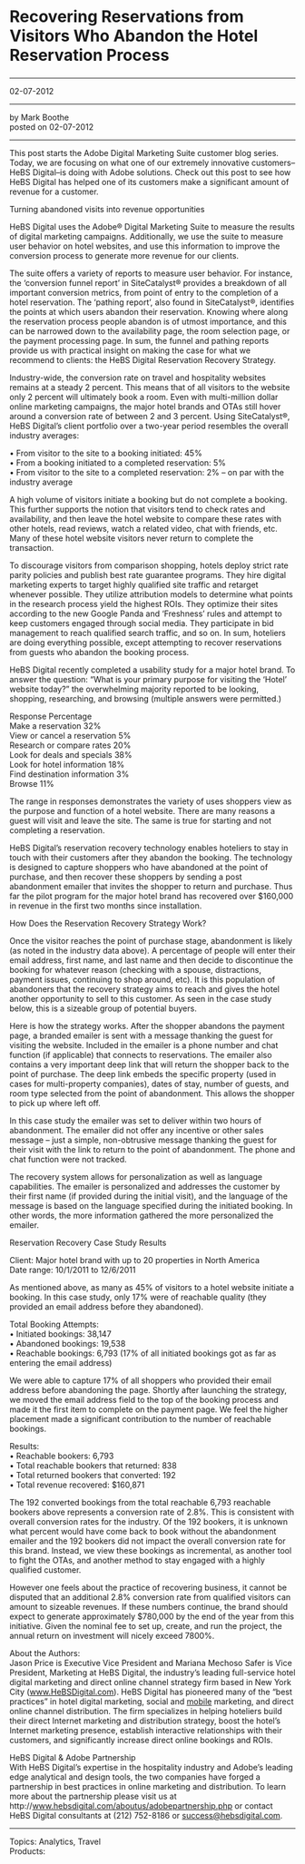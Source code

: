# Recovering Reservations from Visitors Who Abandon the Hotel Reservation Process

### 

---

02-07-2012

---

by Mark Boothe  
posted on 02-07-2012

---

This post starts the Adobe Digital Marketing Suite customer blog series. Today, we are focusing on what one of our extremely innovative customers–HeBS Digital–is doing with Adobe solutions. Check out this post to see how HeBS Digital has helped one of its customers make a significant amount of revenue for a customer.

Turning abandoned visits into revenue opportunities

HeBS Digital uses the Adobe® Digital Marketing Suite to measure the results of digital marketing campaigns. Additionally, we use the suite to measure user behavior on hotel websites, and use this information to improve the conversion process to generate more revenue for our clients.

The suite offers a variety of reports to measure user behavior. For instance, the ‘conversion funnel report’ in SiteCatalyst® provides a breakdown of all important conversion metrics, from point of entry to the completion of a hotel reservation. The ‘pathing report’, also found in SiteCatalyst®, identifies the points at which users abandon their reservation. Knowing where along the reservation process people abandon is of utmost importance, and this can be narrowed down to the availability page, the room selection page, or the payment processing page. In sum, the funnel and pathing reports provide us with practical insight on making the case for what we recommend to clients: the HeBS Digital Reservation Recovery Strategy.

Industry-wide, the conversion rate on travel and hospitality websites remains at a steady 2 percent. This means that of all visitors to the website only 2 percent will ultimately book a room. Even with multi-million dollar online marketing campaigns, the major hotel brands and OTAs still hover around a conversion rate of between 2 and 3 percent. Using SiteCatalyst®, HeBS Digital’s client portfolio over a two-year period resembles the overall industry averages:

• From visitor to the site to a booking initiated: 45%  
• From a booking initiated to a completed reservation: 5%  
• From visitor to the site to a completed reservation: 2% – on par with the industry average

A high volume of visitors initiate a booking but do not complete a booking. This further supports the notion that visitors tend to check rates and availability, and then leave the hotel website to compare these rates with other hotels, read reviews, watch a related video, chat with friends, etc. Many of these hotel website visitors never return to complete the transaction.

To discourage visitors from comparison shopping, hotels deploy strict rate parity policies and publish best rate guarantee programs. They hire digital marketing experts to target highly qualified site traffic and retarget whenever possible. They utilize attribution models to determine what points in the research process yield the highest ROIs. They optimize their sites according to the new Google Panda and ‘Freshness’ rules and attempt to keep customers engaged through social media. They participate in bid management to reach qualified search traffic, and so on. In sum, hoteliers are doing everything possible, except attempting to recover reservations from guests who abandon the booking process.

HeBS Digital recently completed a usability study for a major hotel brand. To answer the question: “What is your primary purpose for visiting the ‘Hotel’ website today?” the overwhelming majority reported to be looking, shopping, researching, and browsing (multiple answers were permitted.)

Response Percentage  
Make a reservation 32%  
View or cancel a reservation 5%  
Research or compare rates 20%  
Look for deals and specials 38%  
Look for hotel information 18%  
Find destination information 3%  
Browse 11%

The range in responses demonstrates the variety of uses shoppers view as the purpose and function of a hotel website. There are many reasons a guest will visit and leave the site. The same is true for starting and not completing a reservation.

HeBS Digital’s reservation recovery technology enables hoteliers to stay in touch with their customers after they abandon the booking. The technology is designed to capture shoppers who have abandoned at the point of purchase, and then recover these shoppers by sending a post abandonment emailer that invites the shopper to return and purchase. Thus far the pilot program for the major hotel brand has recovered over $160,000 in revenue in the first two months since installation.

How Does the Reservation Recovery Strategy Work?

Once the visitor reaches the point of purchase stage, abandonment is likely (as noted in the industry data above). A percentage of people will enter their email address, first name, and last name and then decide to discontinue the booking for whatever reason (checking with a spouse, distractions, payment issues, continuing to shop around, etc). It is this population of abandoners that the recovery strategy aims to reach and gives the hotel another opportunity to sell to this customer. As seen in the case study below, this is a sizeable group of potential buyers.

Here is how the strategy works. After the shopper abandons the payment page, a branded emailer is sent with a message thanking the guest for visiting the website. Included in the emailer is a phone number and chat function (if applicable) that connects to reservations. The emailer also contains a very important deep link that will return the shopper back to the point of purchase. The deep link embeds the specific property (used in cases for multi-property companies), dates of stay, number of guests, and room type selected from the point of abandonment. This allows the shopper to pick up where left off.

In this case study the emailer was set to deliver within two hours of abandonment. The emailer did not offer any incentive or other sales message – just a simple, non-obtrusive message thanking the guest for their visit with the link to return to the point of abandonment. The phone and chat function were not tracked.

The recovery system allows for personalization as well as language capabilities. The emailer is personalized and addresses the customer by their first name (if provided during the initial visit), and the language of the message is based on the language specified during the initiated booking. In other words, the more information gathered the more personalized the emailer.

Reservation Recovery Case Study Results

Client: Major hotel brand with up to 20 properties in North America  
Date range: 10/1/2011 to 12/6/2011

As mentioned above, as many as 45% of visitors to a hotel website initiate a booking. In this case study, only 17% were of reachable quality (they provided an email address before they abandoned).

Total Booking Attempts:  
• Initiated bookings: 38,147  
• Abandoned bookings: 19,538  
• Reachable bookings: 6,793 (17% of all initiated bookings got as far as entering the email address)

We were able to capture 17% of all shoppers who provided their email address before abandoning the page. Shortly after launching the strategy, we moved the email address field to the top of the booking process and made it the first item to complete on the payment page. We feel the higher placement made a significant contribution to the number of reachable bookings.

Results:  
• Reachable bookers: 6,793  
• Total reachable bookers that returned: 838  
• Total returned bookers that converted: 192  
• Total revenue recovered: $160,871

The 192 converted bookings from the total reachable 6,793 reachable bookers above represents a conversion rate of 2.8%. This is consistent with overall conversion rates for the industry. Of the 192 bookers, it is unknown what percent would have come back to book without the abandonment emailer and the 192 bookers did not impact the overall conversion rate for this brand. Instead, we view these bookings as incremental, as another tool to fight the OTAs, and another method to stay engaged with a highly qualified customer.

However one feels about the practice of recovering business, it cannot be disputed that an additional 2.8% conversion rate from qualified visitors can amount to sizeable revenues. If these numbers continue, the brand should expect to generate approximately $780,000 by the end of the year from this initiative. Given the nominal fee to set up, create, and run the project, the annual return on investment will nicely exceed 7800%.

About the Authors:  
Jason Price is Executive Vice President and Mariana Mechoso Safer is Vice President, Marketing at HeBS Digital, the industry’s leading full-service hotel digital marketing and direct online channel strategy firm based in New York City (www.HeBSDigital.com). HeBS Digital has pioneered many of the “best practices” in hotel digital marketing, social and [mobile](https://magento.com/products/magento-commerce "mobile") marketing, and direct online channel distribution. The firm specializes in helping hoteliers build their direct Internet marketing and distribution strategy, boost the hotel’s Internet marketing presence, establish interactive relationships with their customers, and significantly increase direct online bookings and ROIs.

HeBS Digital & Adobe Partnership  
With HeBS Digital’s expertise in the hospitality industry and Adobe’s leading edge analytical and design tools, the two companies have forged a partnership in best practices in online marketing and distribution. To learn more about the partnership please visit us at http&#x3A;//www.hebsdigital.com/aboutus/adobepartnership.php or contact HeBS Digital consultants at (212) 752-8186 or success@hebsdigital.com.

---

Topics: Analytics, Travel  
Products:
